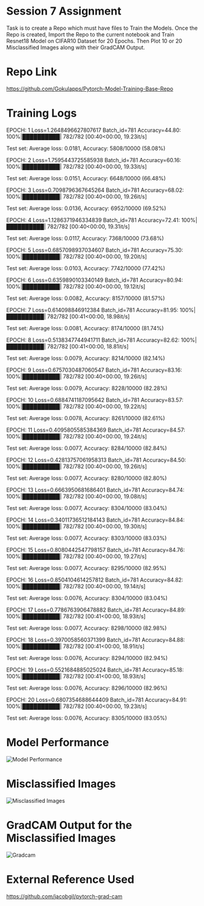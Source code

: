 # Session 7 Assignment 
Task is to create a Repo which must have files to Train the Models. Once the Repo is created, Import the Repo to the current notebook and Train Resnet18 
Model on CIFAR10 Dataset for 20 Epochs. Then Plot 10 or 20 Misclassified Images along with their GradCAM Output.  

# Repo Link 
https://github.com/Gokulapps/Pytorch-Model-Training-Base-Repo

# Training Logs 

EPOCH: 1
Loss=1.2648496627807617 Batch_id=781 Accuracy=44.80: 100%|██████████| 782/782 [00:40<00:00, 19.23it/s]

Test set: Average loss: 0.0181, Accuracy: 5808/10000 (58.08%)

EPOCH: 2
Loss=1.7595443725585938 Batch_id=781 Accuracy=60.16: 100%|██████████| 782/782 [00:40<00:00, 19.33it/s]

Test set: Average loss: 0.0151, Accuracy: 6648/10000 (66.48%)

EPOCH: 3
Loss=0.7098796367645264 Batch_id=781 Accuracy=68.02: 100%|██████████| 782/782 [00:40<00:00, 19.26it/s]

Test set: Average loss: 0.0136, Accuracy: 6952/10000 (69.52%)

EPOCH: 4
Loss=1.1286371946334839 Batch_id=781 Accuracy=72.41: 100%|██████████| 782/782 [00:40<00:00, 19.31it/s] 

Test set: Average loss: 0.0117, Accuracy: 7368/10000 (73.68%)

EPOCH: 5
Loss=0.6857098937034607 Batch_id=781 Accuracy=75.30: 100%|██████████| 782/782 [00:40<00:00, 19.20it/s] 

Test set: Average loss: 0.0103, Accuracy: 7742/10000 (77.42%)

EPOCH: 6
Loss=0.6359890103340149 Batch_id=781 Accuracy=80.94: 100%|██████████| 782/782 [00:40<00:00, 19.12it/s] 

Test set: Average loss: 0.0082, Accuracy: 8157/10000 (81.57%)

EPOCH: 7
Loss=0.614098846912384 Batch_id=781 Accuracy=81.95: 100%|██████████| 782/782 [00:41<00:00, 18.98it/s]  

Test set: Average loss: 0.0081, Accuracy: 8174/10000 (81.74%)

EPOCH: 8
Loss=0.5138347744941711 Batch_id=781 Accuracy=82.62: 100%|██████████| 782/782 [00:41<00:00, 18.81it/s] 

Test set: Average loss: 0.0079, Accuracy: 8214/10000 (82.14%)

EPOCH: 9
Loss=0.6757030487060547 Batch_id=781 Accuracy=83.16: 100%|██████████| 782/782 [00:40<00:00, 19.26it/s] 

Test set: Average loss: 0.0079, Accuracy: 8228/10000 (82.28%)

EPOCH: 10
Loss=0.6884741187095642 Batch_id=781 Accuracy=83.57: 100%|██████████| 782/782 [00:40<00:00, 19.22it/s] 

Test set: Average loss: 0.0078, Accuracy: 8261/10000 (82.61%)

EPOCH: 11
Loss=0.4095805585384369 Batch_id=781 Accuracy=84.57: 100%|██████████| 782/782 [00:40<00:00, 19.24it/s] 

Test set: Average loss: 0.0077, Accuracy: 8284/10000 (82.84%)

EPOCH: 12
Loss=0.42813757061958313 Batch_id=781 Accuracy=84.50: 100%|██████████| 782/782 [00:40<00:00, 19.26it/s]

Test set: Average loss: 0.0077, Accuracy: 8280/10000 (82.80%)

EPOCH: 13
Loss=0.6663950681686401 Batch_id=781 Accuracy=84.74: 100%|██████████| 782/782 [00:40<00:00, 19.08it/s] 

Test set: Average loss: 0.0077, Accuracy: 8304/10000 (83.04%)

EPOCH: 14
Loss=0.34011736512184143 Batch_id=781 Accuracy=84.84: 100%|██████████| 782/782 [00:40<00:00, 19.30it/s]

Test set: Average loss: 0.0077, Accuracy: 8303/10000 (83.03%)

EPOCH: 15
Loss=0.8080442547798157 Batch_id=781 Accuracy=84.76: 100%|██████████| 782/782 [00:40<00:00, 19.27it/s] 

Test set: Average loss: 0.0077, Accuracy: 8295/10000 (82.95%)

EPOCH: 16
Loss=0.8504104614257812 Batch_id=781 Accuracy=84.82: 100%|██████████| 782/782 [00:40<00:00, 19.14it/s] 

Test set: Average loss: 0.0076, Accuracy: 8304/10000 (83.04%)

EPOCH: 17
Loss=0.7786763906478882 Batch_id=781 Accuracy=84.89: 100%|██████████| 782/782 [00:41<00:00, 18.93it/s] 

Test set: Average loss: 0.0077, Accuracy: 8298/10000 (82.98%)

EPOCH: 18
Loss=0.3970058560371399 Batch_id=781 Accuracy=84.88: 100%|██████████| 782/782 [00:41<00:00, 18.91it/s] 

Test set: Average loss: 0.0076, Accuracy: 8294/10000 (82.94%)

EPOCH: 19
Loss=0.5521684885025024 Batch_id=781 Accuracy=85.18: 100%|██████████| 782/782 [00:41<00:00, 18.93it/s] 

Test set: Average loss: 0.0076, Accuracy: 8296/10000 (82.96%)

EPOCH: 20
Loss=0.6807354688644409 Batch_id=781 Accuracy=84.91: 100%|██████████| 782/782 [00:40<00:00, 19.23it/s] 

Test set: Average loss: 0.0076, Accuracy: 8305/10000 (83.05%)

# Model Performance 
![Model Performance](https://user-images.githubusercontent.com/61132761/219288645-06a0835b-b980-4a4e-8c8d-f8c66a2aa3aa.jpg)

# Misclassified Images 
![Misclassified Images](https://user-images.githubusercontent.com/61132761/219288916-510e35c8-9339-4d85-b93d-28106288553b.jpg)

# GradCAM Output for the Misclassified Images
![Gradcam](https://user-images.githubusercontent.com/61132761/219289244-f958a44c-6bba-48dd-9abc-541142845ff6.jpg)

# External Reference Used
https://github.com/jacobgil/pytorch-grad-cam

